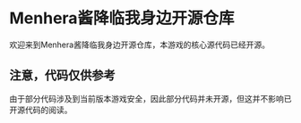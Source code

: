 # Menhera酱降临我身边开源仓库
欢迎来到Menhera酱降临我身边开源仓库，本游戏的核心源代码已经开源。
## 注意，代码仅供参考
由于部分代码涉及到当前版本游戏安全，因此部分代码并未开源，但这并不影响已开源代码的阅读。
